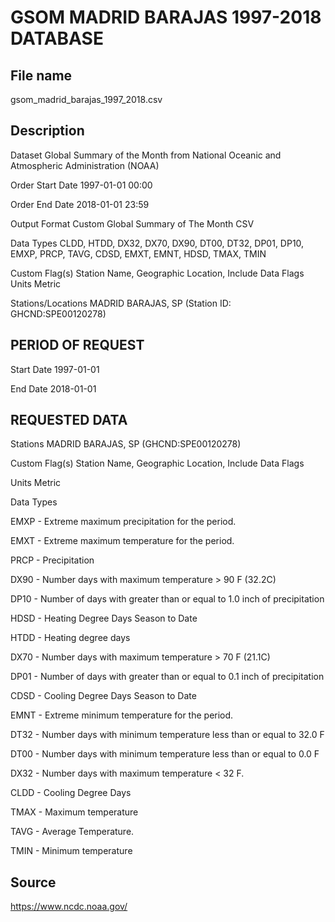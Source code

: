 # GSOM MADRID BARAJAS 1997-2018 DATABASE

## File name

gsom_madrid_barajas_1997_2018.csv

## Description

Dataset	Global Summary of the Month from National Oceanic and Atmospheric Administration (NOAA)

Order Start Date	1997-01-01 00:00

Order End Date	2018-01-01 23:59

Output Format	Custom Global Summary of The Month CSV

Data Types	CLDD, HTDD, DX32, DX70, DX90, DT00, DT32, DP01, DP10, EMXP, PRCP, TAVG, CDSD, EMXT, EMNT, HDSD, TMAX, TMIN

Custom Flag(s)	Station Name, Geographic Location, Include Data Flags
Units	Metric

Stations/Locations	MADRID BARAJAS, SP (Station ID: GHCND:SPE00120278)

## PERIOD OF REQUEST

Start Date	1997-01-01

End Date	2018-01-01

## REQUESTED DATA

Stations	MADRID BARAJAS, SP (GHCND:SPE00120278)

Custom Flag(s)	Station Name, Geographic Location, Include Data Flags

Units	Metric

Data Types	

EMXP - Extreme maximum precipitation for the period.

EMXT - Extreme maximum temperature for the period.

PRCP - Precipitation

DX90 - Number days with maximum temperature > 90 F (32.2C)

DP10 - Number of days with greater than or equal to 1.0 inch of precipitation

HDSD - Heating Degree Days Season to Date

HTDD - Heating degree days

DX70 - Number days with maximum temperature > 70 F (21.1C)

DP01 - Number of days with greater than or equal to 0.1 inch of precipitation

CDSD - Cooling Degree Days Season to Date

EMNT - Extreme minimum temperature for the period.

DT32 - Number days with minimum temperature less than or equal to 32.0 F

DT00 - Number days with minimum temperature less than or equal to 0.0 F

DX32 - Number days with maximum temperature < 32 F.

CLDD - Cooling Degree Days

TMAX - Maximum temperature

TAVG - Average Temperature.

TMIN - Minimum temperature

## Source

https://www.ncdc.noaa.gov/
